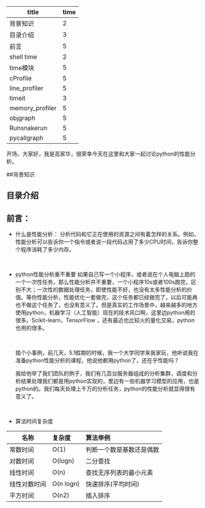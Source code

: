 


| title           | time |
| --------------- | ---- |
| 背景知识            | 2    |
| 目录介绍            | 3    |
| 前言              | 5    |
| shell time      | 2    |
| time模块          | 5    |
| cProfile        | 5    |
| line_profiler   | 5    |
| timeit          | 3    |
| memory_profiler | 5    |
| objgraph        | 5    |
| Runsnakerun     | 5    |
| pycallgraph     | 5    |

开场，大家好，我是高家华，很荣幸今天在这里和大家一起讨论python的性能分析。

##背景知识

## 目录介绍

## 前言：

- 什么是性能分析：
  分析代码和它正在使用的资源之间有着怎样的关系。例如，性能分析可以告诉你一个指令或者说一段代码占用了多少CPU时间，告诉你整个程序消耗了多少内存。

  ​

- python性能分析重不重要
  如果自己写一个小程序，或者说在个人电脑上跑的一个一次性任务，那么性能分析并不重要，一个小程序10s或者100s跑完，区别不大；一次性的数据处理任务，即使性能不好，也没有太多性能分析的价值。等你性能分析，性能优化一套做完，这个任务都已经做完了，以后可能再也不做这个任务了，也没有意义了。但是真实的工作场景中，越来越多的地方使用python，机器学习（人工智能）现在的技术风口啊，这里边python用的很多。Scikit-learn，TensorFlow ，还有最近也比较火的量化交易，python也用的很多。

  ​

  插个小事例，前几天，5.1假期的时候，我一个大学同学来我家玩，他听说我在准备python性能分析的课程，他说他都用python了，还在乎性能吗？

  我给他举了我们团队的例子，我们有几百台服务器组成的分析集群，调度和分析结果处理我们都是用python实现的，里边有一些机器学习模型的应用，也是python的。我们每天处理上千万的分析任务，python的性能分析就显得很有意义了。

  ​

- 算法时间复杂度​

| 名称     | 复杂度       | 算法举例         |
| ------ | :-------- | :----------- |
| 常数时间   | O(1)      | 判断一个数是基数还是偶数 |
| 对数时间   | O(logn)   | 二分查找         |
| 线性时间   | O(n)      | 查找无序列表的最小元素  |
| 线性对数时间 | O(n logn) | 快速排序(平均时间)   |
| 平方时间   | O(n2)     | 插入排序         |


  